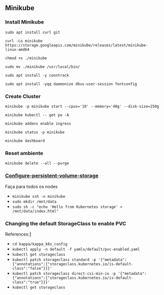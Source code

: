 ## Minikube

### Install Minikube

`sudo apt install curl git`

`curl -Lo minikube https://storage.googleapis.com/minikube/releases/latest/minikube-linux-amd64`

`chmod +x ./minikube`

`sudo mv ./minikube /usr/local/bin/`

`sudo apt install -y conntrack`

`sudo apt install -yqq daemonize dbus-user-session fontconfig`

### Create Cluster

`minikube -p minikube start --cpus='10' --memory='40g' --disk-size=250g`

`minikube kubectl -- get po -A`

`minikube addons enable ingress`

`minikube status -p minikube`

`minikube dashboard`

### Reset ambiente

`minikube delete --all --purge`

### [Configure-persistent-volume-storage](https://kubernetes.io/docs/tasks/configure-pod-container/configure-persistent-volume-storage/)

Faça para todos os nodes

- `minikube ssh -n minikube`
- `sudo mkdir /mnt/data`
- `sudo sh -c "echo 'Hello from Kubernetes storage' > /mnt/data/index.html"`

### Changing the default StorageClass to enable PVC

References:[1](https://kubernetes.io/docs/tasks/administer-cluster/change-default-storage-class/)

- `cd kappa/kappa_k8s_config`
- `kubectl apply -n default -f yamls/default/pvc-enabled.yaml`
- `kubectl get storageclass`
- `kubectl patch storageclass standard -p '{"metadata": {"annotations":{"storageclass.kubernetes.io/is-default-class":"false"}}}'`
- `kubectl patch storageclass direct-csi-min-io -p '{"metadata": {"annotations":{"storageclass.kubernetes.io/is-default-class":"true"}}}'`
- `kubectl get storageclass`

